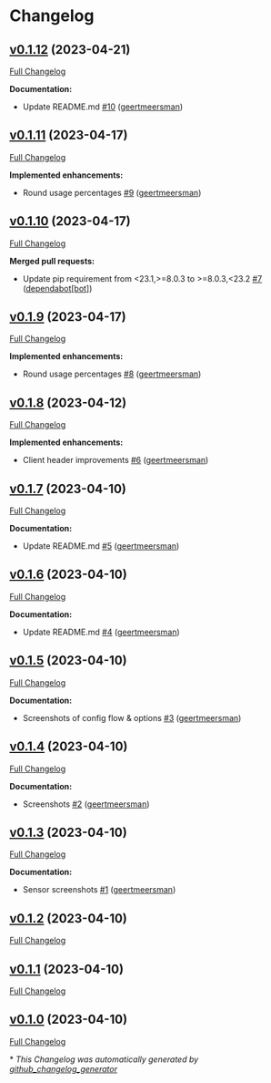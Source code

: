 # Changelog

## [v0.1.12](https://github.com/geertmeersman/youfone/tree/v0.1.12) (2023-04-21)

[Full Changelog](https://github.com/geertmeersman/youfone/compare/v0.1.11...v0.1.12)

**Documentation:**

- Update README.md [\#10](https://github.com/geertmeersman/youfone/pull/10) ([geertmeersman](https://github.com/geertmeersman))

## [v0.1.11](https://github.com/geertmeersman/youfone/tree/v0.1.11) (2023-04-17)

[Full Changelog](https://github.com/geertmeersman/youfone/compare/v0.1.10...v0.1.11)

**Implemented enhancements:**

- Round usage percentages [\#9](https://github.com/geertmeersman/youfone/pull/9) ([geertmeersman](https://github.com/geertmeersman))

## [v0.1.10](https://github.com/geertmeersman/youfone/tree/v0.1.10) (2023-04-17)

[Full Changelog](https://github.com/geertmeersman/youfone/compare/v0.1.9...v0.1.10)

**Merged pull requests:**

- Update pip requirement from \<23.1,\>=8.0.3 to \>=8.0.3,\<23.2 [\#7](https://github.com/geertmeersman/youfone/pull/7) ([dependabot[bot]](https://github.com/apps/dependabot))

## [v0.1.9](https://github.com/geertmeersman/youfone/tree/v0.1.9) (2023-04-17)

[Full Changelog](https://github.com/geertmeersman/youfone/compare/v0.1.8...v0.1.9)

**Implemented enhancements:**

- Round usage percentages [\#8](https://github.com/geertmeersman/youfone/pull/8) ([geertmeersman](https://github.com/geertmeersman))

## [v0.1.8](https://github.com/geertmeersman/youfone/tree/v0.1.8) (2023-04-12)

[Full Changelog](https://github.com/geertmeersman/youfone/compare/v0.1.7...v0.1.8)

**Implemented enhancements:**

- Client header improvements [\#6](https://github.com/geertmeersman/youfone/pull/6) ([geertmeersman](https://github.com/geertmeersman))

## [v0.1.7](https://github.com/geertmeersman/youfone/tree/v0.1.7) (2023-04-10)

[Full Changelog](https://github.com/geertmeersman/youfone/compare/v0.1.6...v0.1.7)

**Documentation:**

- Update README.md [\#5](https://github.com/geertmeersman/youfone/pull/5) ([geertmeersman](https://github.com/geertmeersman))

## [v0.1.6](https://github.com/geertmeersman/youfone/tree/v0.1.6) (2023-04-10)

[Full Changelog](https://github.com/geertmeersman/youfone/compare/v0.1.5...v0.1.6)

**Documentation:**

- Update README.md [\#4](https://github.com/geertmeersman/youfone/pull/4) ([geertmeersman](https://github.com/geertmeersman))

## [v0.1.5](https://github.com/geertmeersman/youfone/tree/v0.1.5) (2023-04-10)

[Full Changelog](https://github.com/geertmeersman/youfone/compare/v0.1.4...v0.1.5)

**Documentation:**

- Screenshots of config flow & options [\#3](https://github.com/geertmeersman/youfone/pull/3) ([geertmeersman](https://github.com/geertmeersman))

## [v0.1.4](https://github.com/geertmeersman/youfone/tree/v0.1.4) (2023-04-10)

[Full Changelog](https://github.com/geertmeersman/youfone/compare/v0.1.3...v0.1.4)

**Documentation:**

- Screenshots [\#2](https://github.com/geertmeersman/youfone/pull/2) ([geertmeersman](https://github.com/geertmeersman))

## [v0.1.3](https://github.com/geertmeersman/youfone/tree/v0.1.3) (2023-04-10)

[Full Changelog](https://github.com/geertmeersman/youfone/compare/v0.1.2...v0.1.3)

**Documentation:**

- Sensor screenshots [\#1](https://github.com/geertmeersman/youfone/pull/1) ([geertmeersman](https://github.com/geertmeersman))

## [v0.1.2](https://github.com/geertmeersman/youfone/tree/v0.1.2) (2023-04-10)

[Full Changelog](https://github.com/geertmeersman/youfone/compare/v0.1.1...v0.1.2)

## [v0.1.1](https://github.com/geertmeersman/youfone/tree/v0.1.1) (2023-04-10)

[Full Changelog](https://github.com/geertmeersman/youfone/compare/v0.1.0...v0.1.1)

## [v0.1.0](https://github.com/geertmeersman/youfone/tree/v0.1.0) (2023-04-10)

[Full Changelog](https://github.com/geertmeersman/youfone/compare/07f70cebbe0d16decc14a94b1a3ffa37c809de7a...v0.1.0)



\* *This Changelog was automatically generated by [github_changelog_generator](https://github.com/github-changelog-generator/github-changelog-generator)*
